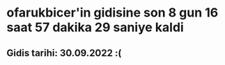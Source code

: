 # ofarukbicer'in gidisine son 8 gun 16 saat 57 dakika 29 saniye kaldi

## Gidis tarihi: 30.09.2022 :(